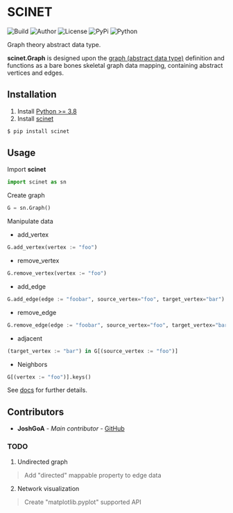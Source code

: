 # SCINET

![Build](https://img.shields.io/badge/build-passing-blue) ![Author](https://img.shields.io/badge/author-JoshGoA-green) ![License](https://img.shields.io/badge/license-MIT-red) ![PyPi](https://img.shields.io/badge/pypi-v0.3.0-yellow) ![Python](https://img.shields.io/badge/python->=3.8-orange)

Graph theory abstract data type.

**scinet.Graph** is designed upon the [graph (abstract data type)](https://en.wikipedia.org/wiki/Graph_(abstract_data_type)) definition and functions as a bare bones skeletal graph data mapping, containing abstract vertices and edges.

## Installation

1. Install [Python >= 3.8](https://www.python.org/downloads/)
2. Install [scinet]()
```sh
$ pip install scinet
```

## Usage

Import **scinet**
```py
import scinet as sn
```

Create graph
```py
G = sn.Graph()
```

Manipulate data

* add_vertex
```py
G.add_vertex(vertex := "foo")
```

* remove_vertex
```py
G.remove_vertex(vertex := "foo")
```

* add_edge
```py
G.add_edge(edge := "foobar", source_vertex="foo", target_vertex="bar")
```

* remove_edge
```py
G.remove_edge(edge := "foobar", source_vertex="foo", target_vertex="bar")
```

* adjacent
```py
(target_vertex := "bar") in G[(source_vertex := "foo")]
```

* Neighbors
```py
G[(vertex := "foo")].keys()
```

See [docs](docs/scinet.html) for further details.

## Contributors

* **JoshGoA** - *Main contributor* - [GitHub](https://github.com/JoshGoA)

### TODO

1. Undirected graph
> Add "directed" mappable property to edge data
2. Network visualization
> Create "matplotlib.pyplot" supported API
